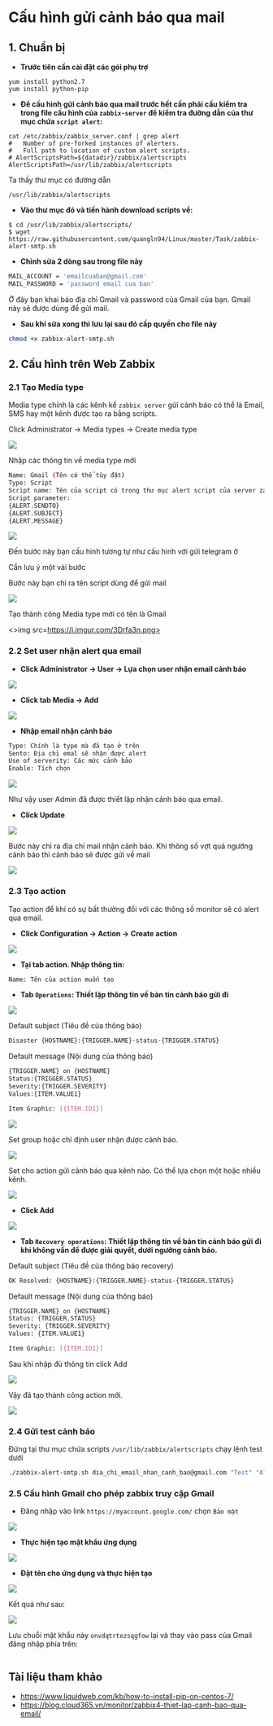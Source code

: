 # Cấu hình gửi cảnh báo qua mail

## 1. Chuẩn bị

- **Trước tiên cần cài đặt các gói phụ trợ**

```
yum install python2.7
yum install python-pip
```

- **Để cấu hình gửi cảnh báo qua mail trước hết cần phải cấu kiểm tra trong file cấu hình của `zabbix-server` để kiểm tra đường dẫn của thư mục chứa `script alert`:**

```
cat /etc/zabbix/zabbix_server.conf | grep alert
#	Number of pre-forked instances of alerters.
#	Full path to location of custom alert scripts.
# AlertScriptsPath=${datadir}/zabbix/alertscripts
AlertScriptsPath=/usr/lib/zabbix/alertscripts
``` 

Ta thấy thư mục có đường dẫn

```
/usr/lib/zabbix/alertscripts
```

- **Vào thư mục đó và tiến hành download scripts về:**

```
$ cd /usr/lib/zabbix/alertscripts/
$ wget https://raw.githubusercontent.com/quangln94/Linux/master/Task/zabbix-alert-smtp.sh
```

- **Chỉnh sửa 2 dòng sau trong file này**

```sh
MAIL_ACCOUNT = 'emailcuaban@gmail.com'
MAIL_PASSWORD = 'password email cua ban'
```

Ở đây bạn khai báo địa chỉ Gmail và password của Gmail của bạn. Gmail này sẽ được dùng để gửi mail.

- **Sau khi sửa xong thì lưu lại sau đó cấp quyền cho file này**

```sh
chmod +x zabbix-alert-smtp.sh
```

## 2. Cấu hình trên Web Zabbix
### 2.1 Tạo Media type

Media type chính là các kênh kể `zabbix server` gửi cảnh báo có thể là Email, SMS hay một kênh được tạo ra bằng scripts.

Click Administrator -> Media types -> Create media type

<img src=https://i.imgur.com/c6YOYPG.png>

Nhập các thông tin về media type mới

```sh
Name: Gmail (Tên có thể tùy đặt)
Type: Script
Script name: Tên của script có trong thư mục alert script của server zabbix
Script parameter:
{ALERT.SENDTO}
{ALERT.SUBJECT}
{ALERT.MESSAGE}
```
<img src=https://i.imgur.com/5YBQ2Nv.png>

Đến bước này bạn cấu hình tương tự như cấu hình với gửi telegram ở

Cần lưu ý một vài bước

Bước này bạn chỉ ra tên script dùng để gửi mail

<img src=https://i.imgur.com/kh0b8Vy.png>

Tạo thành công Media type mới có tên là Gmail

<>img src=https://i.imgur.com/3Drfa3n.png>

### 2.2 Set user nhận alert qua email

- **Click Administrator -> User -> Lựa chọn user nhận email cảnh báo**

<img src=https://i.imgur.com/2L7dv6a.png>

- **Click tab Media -> Add**

<img src=https://i.imgur.com/hExulwt.png>

- **Nhập email nhận cảnh báo**

```sh
Type: Chính là type mà đã tạo ở trên
Sento: Địa chỉ emal sẽ nhận được alert
Use of serverity: Các mức cảnh bảo
Enable: Tích chọn
```

<img src=https://i.imgur.com/8Loa7UV.png>

Như vậy user Admin đã được thiết lập nhận cảnh báo qua email.

- **Click Update**

<img src=https://i.imgur.com/hvVZrlW.png>


Bước này chỉ ra địa chỉ mail nhận cảnh báo. Khi thông số vợt quá ngưỡng cảnh báo thì cảnh báo sẽ được gửi về mail

<img src=https://i.imgur.com/Ca0duQw.png>

### 2.3 Tạo action

Tạo action để khi có sự bất thường đối với các thông số monitor sẽ có alert qua email.

- **Click Configuration -> Action -> Create action**

<img src=https://i.imgur.com/LyktfYj.png>

- **Tại tab action. Nhập thông tin:**

```sh
Name: Tên của action muốn tạo
```

- **Tab `Operations`: Thiết lập thông tin về bản tin cảnh báo gửi đi**

<img src=https://i.imgur.com/VDMepF7.png>

Default subject (Tiêu đề của thông báo)

```sh
Disaster {HOSTNAME}:{TRIGGER.NAME}-status-{TRIGGER.STATUS}
```

Default message (Nội dung của thông báo)

```sh
{TRIGGER.NAME} on {HOSTNAME}
Status:{TRIGGER.STATUS}
Severity:{TRIGGER.SEVERITY}
Values:{ITEM.VALUE1}

Item Graphic: [{ITEM.ID1}]
```

<img src=https://i.imgur.com/vLo2nD6.png>

Set group hoặc chỉ định user nhận được cảnh báo.

<img src=https://i.imgur.com/EKfmA1T.png>

Set cho action gửi cảnh báo qua kênh nào. Có thể lựa chọn một hoặc nhiều kênh.

<img src=https://i.imgur.com/z9US8YQ.png>

- **Click Add**

<img src=https://i.imgur.com/3sQSe3V.png>

- **Tab `Recovery operations`: Thiết lập thông tin về bản tin cảnh báo gửi đi khi không vấn đề được giải quyết, dưới ngưỡng cảnh báo.**

Default subject (Tiêu đề của thông báo recovery)

```sh
OK Resolved: {HOSTNAME}:{TRIGGER.NAME}-status-{TRIGGER.STATUS}
```

Default message (Nội dung của thông báo)

```sh
{TRIGGER.NAME} on {HOSTNAME}
Status: {TRIGGER.STATUS}
Severity: {TRIGGER.SEVERITY}
Values: {ITEM.VALUE1}

Item Graphic: [{ITEM.ID1}]
```

Sau khi nhập đủ thông tin click Add

<img src=https://i.imgur.com/bmXOtBX.png>

Vậy đã tạo thành công action mới.

<img src=https://blog.cloud365.vn/images/img-zabbix-alert-email/Screenshot_1030.png>

### 2.4 Gửi test cảnh báo

Đứng tại thư mục chứa scripts `/usr/lib/zabbix/alertscripts` chạy lệnh test dưới
```sh
./zabbix-alert-smtp.sh dia_chi_email_nhan_canh_bao@gmail.com "Test" "Alert Zabbix"
```
### 2.5 Cấu hình Gmail cho phép zabbix truy cập Gmail
- Đăng nhập vào link `https://myaccount.google.com/` chọn `Bảo mật`

<img src=https://i.imgur.com/xdTOSUY.png>

- **Thực hiện tạo mật khẩu ứng dụng**

<img src=https://i.imgur.com/xWh5Nh2.png>

- **Đặt tên cho ứng dụng và thực hiện tạo**

<img src=https://i.imgur.com/TzDIHQF.png>

Kết quả như sau:

<img src=https://i.imgur.com/29Vdyd9.png>

Lưu chuỗi mật khẩu này `onvdqtrtezsqgfow` lại và thay vào pass của Gmail đăng nhập phía trên:

```sh

```

## Tài liệu tham khảo
- https://www.liquidweb.com/kb/how-to-install-pip-on-centos-7/
- https://blog.cloud365.vn/monitor/zabbix4-thiet-lap-canh-bao-qua-email/
